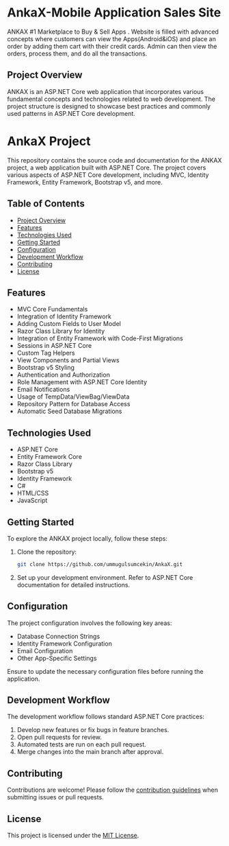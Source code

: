# AnkaX-Mobile Application Sales Site

ANKAX  #1 Marketplace to Buy & Sell Apps . 
Website is filled with advanced concepts where customers can view the Apps(Android&iOS) and place an order by adding them cart with their credit cards. Admin can then view the orders, process them, and do all the transactions.

## Project Overview
ANKAX is an ASP.NET Core web application that incorporates various fundamental concepts and technologies related to web development. The project structure is designed to showcase best practices and commonly used patterns in ASP.NET Core development.

# AnkaX Project

This repository contains the source code and documentation for the ANKAX project, a web application built with ASP.NET Core. The project covers various aspects of ASP.NET Core development, including MVC, Identity Framework, Entity Framework, Bootstrap v5, and more.

## Table of Contents

- [Project Overview](#project-overview)
- [Features](#features)
- [Technologies Used](#technologies-used)
- [Getting Started](#getting-started)
- [Configuration](#configuration)
- [Development Workflow](#development-workflow)
- [Contributing](#contributing)
- [License](#license)

## Features

- MVC Core Fundamentals
- Integration of Identity Framework
- Adding Custom Fields to User Model
- Razor Class Library for Identity
- Integration of Entity Framework with Code-First Migrations
- Sessions in ASP.NET Core
- Custom Tag Helpers
- View Components and Partial Views
- Bootstrap v5 Styling
- Authentication and Authorization
- Role Management with ASP.NET Core Identity
- Email Notifications
- Usage of TempData/ViewBag/ViewData
- Repository Pattern for Database Access
- Automatic Seed Database Migrations

## Technologies Used

- ASP.NET Core
- Entity Framework Core
- Razor Class Library
- Bootstrap v5
- Identity Framework
- C#
- HTML/CSS
- JavaScript

## Getting Started

To explore the ANKAX project locally, follow these steps:

1. Clone the repository:

   ```bash
   git clone https://github.com/ummugulsumcekin/AnkaX.git

2.  Set up your development environment. Refer to ASP.NET Core documentation for detailed instructions.

## Configuration

The project configuration involves the following key areas:

- Database Connection Strings
- Identity Framework Configuration
- Email Configuration
- Other App-Specific Settings

Ensure to update the necessary configuration files before running the application.

## Development Workflow

The development workflow follows standard ASP.NET Core practices:

1. Develop new features or fix bugs in feature branches.
2. Open pull requests for review.
3. Automated tests are run on each pull request.
4. Merge changes into the main branch after approval.

## Contributing

Contributions are welcome! Please follow the [contribution guidelines](CONTRIBUTING.md) when submitting issues or pull requests.

## License

This project is licensed under the [MIT License](LICENSE).


